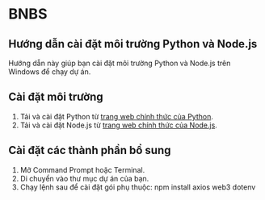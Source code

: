 # BNBS

## Hướng dẫn cài đặt môi trường Python và Node.js

Hướng dẫn này giúp bạn cài đặt môi trường Python và Node.js trên Windows để chạy dự án.

## Cài đặt môi trường

1. Tải và cài đặt Python từ [trang web chính thức của Python](https://www.python.org/downloads/).
2. Tải và cài đặt Node.js từ [trang web chính thức của Node.js](https://nodejs.org/).

## Cài đặt các thành phần bổ sung

1. Mở Command Prompt hoặc Terminal.
2. Di chuyển vào thư mục dự án của bạn.
3. Chạy lệnh sau để cài đặt gói phụ thuộc:
npm install axios web3 dotenv
